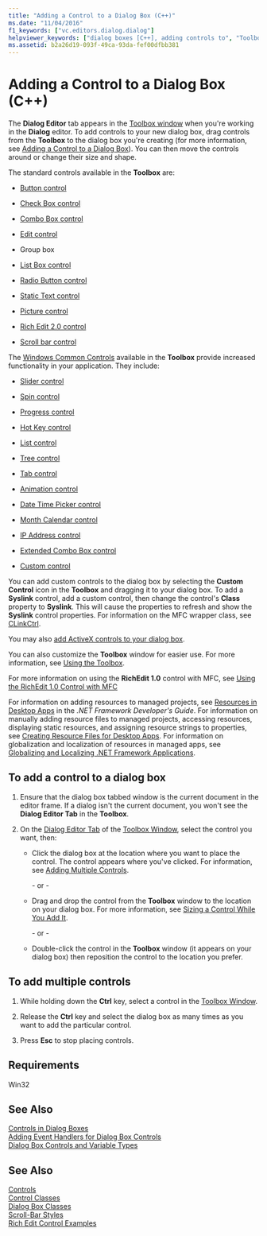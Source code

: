```yaml
---
title: "Adding a Control to a Dialog Box (C++)"
ms.date: "11/04/2016"
f1_keywords: ["vc.editors.dialog.dialog"]
helpviewer_keywords: ["dialog boxes [C++], adding controls to", "Toolbox [C++], Dialog Editor tab", "controls [C++], types", "syslink controls in dialog boxes", "custom controls [C++], dialog boxes", "controls [C++], standard", "Dialog Editor [C++], creating controls", "controls [C++], adding to dialog boxes", "controls [C++], adding multiple"]
ms.assetid: b2a26d19-093f-49ca-93da-fef00dfbb381
---
```

# Adding a Control to a Dialog Box (C++)

The **Dialog Editor** tab appears in the [Toolbox window](/visualstudio/ide/reference/toolbox) when you're working in the **Dialog** editor. To add controls to your new dialog box, drag controls from the **Toolbox** to the dialog box you're creating (for more information, see [Adding a Control to a Dialog Box](adding-a-control-to-a-dialog-box.md)). You can then move the controls around or change their size and shape.

The standard controls available in the **Toolbox** are:

- [Button control](../mfc/reference/cbutton-class.md)

- [Check Box control](../mfc/reference/styles-used-by-mfc.md#button-styles)

- [Combo Box control](../mfc/reference/ccombobox-class.md)

- [Edit control](../mfc/reference/cedit-class.md)

- Group box

- [List Box control](../mfc/reference/clistbox-class.md)

- [Radio Button control](../mfc/reference/styles-used-by-mfc.md#button-styles)

- [Static Text control](../mfc/reference/cstatic-class.md)

- [Picture control](../mfc/reference/cpictureholder-class.md)

- [Rich Edit 2.0 control](../mfc/using-cricheditctrl.md)

- [Scroll bar control](../mfc/reference/cscrollbar-class.md)

The [Windows Common Controls](../mfc/controls-mfc.md) available in the **Toolbox** provide increased functionality in your application. They include:

- [Slider control](../mfc/slider-control-styles.md)

- [Spin control](../mfc/using-cspinbuttonctrl.md)

- [Progress control](../mfc/styles-for-the-progress-control.md)

- [Hot Key control](../mfc/using-a-hot-key-control.md)

- [List control](../mfc/list-control-and-list-view.md)

- [Tree control](../mfc/tree-control-styles.md)

- [Tab control](../mfc/tab-controls-and-property-sheets.md)

- [Animation control](../mfc/using-an-animation-control.md)

- [Date Time Picker control](../mfc/creating-the-date-and-time-picker-control.md)

- [Month Calendar control](../mfc/month-calendar-control-examples.md)

- [IP Address control](../mfc/reference/cipaddressctrl-class.md)

- [Extended Combo Box control](../mfc/creating-an-extended-combo-box-control.md)

- [Custom control](custom-controls-in-the-dialog-editor.md)

You can add custom controls to the dialog box by selecting the **Custom Control** icon in the **Toolbox** and dragging it to your dialog box. To add a **Syslink** control, add a custom control, then change the control's **Class** property to **Syslink**. This will cause the properties to refresh and show the **Syslink** control properties. For information on the MFC wrapper class, see [CLinkCtrl](../mfc/reference/clinkctrl-class.md).

You may also [add ActiveX controls to your dialog box](../windows/viewing-and-adding-activex-controls-to-a-dialog-box.md).

You can also customize the **Toolbox** window for easier use. For more information, see [Using the Toolbox](/visualstudio/ide/using-the-toolbox).

For more information on using the **RichEdit 1.0** control with MFC, see [Using the RichEdit 1.0 Control with MFC](../windows/using-the-richedit-1-0-control-with-mfc.md)

For information on adding resources to managed projects, see [Resources in Desktop Apps](/dotnet/framework/resources/index) in the *.NET Framework Developer's Guide*. For information on manually adding resource files to managed projects, accessing resources, displaying static resources, and assigning resource strings to properties, see [Creating Resource Files for Desktop Apps](/dotnet/framework/resources/creating-resource-files-for-desktop-apps). For information on globalization and localization of resources in managed apps, see [Globalizing and Localizing .NET Framework Applications](/dotnet/standard/globalization-localization/index).

## To add a control to a dialog box

1. Ensure that the dialog box tabbed window is the current document in the editor frame. If a dialog isn't the current document, you won't see the **Dialog Editor Tab** in the **Toolbox**.

1. On the [Dialog Editor Tab](../windows/dialog-editor-tab-toolbox.md) of the [Toolbox Window](/visualstudio/ide/reference/toolbox), select the control you want, then:

   - Click the dialog box at the location where you want to place the control. The control appears where you've clicked. For information, see [Adding Multiple Controls](../windows/adding-multiple-controls.md).

       \- or -

   - Drag and drop the control from the **Toolbox** window to the location on your dialog box. For more information, see [Sizing a Control While You Add It](../windows/sizing-a-control-while-you-add-it.md).

       \- or -

   - Double-click the control in the **Toolbox** window (it appears on your dialog box) then reposition the control to the location you prefer.

## To add multiple controls

1. While holding down the **Ctrl** key, select a control in the [Toolbox Window](/visualstudio/ide/reference/toolbox).

1. Release the **Ctrl** key and select the dialog box as many times as you want to add the particular control.

1. Press **Esc** to stop placing controls.

## Requirements

Win32

## See Also

[Controls in Dialog Boxes](../windows/controls-in-dialog-boxes.md)<br/>
[Adding Event Handlers for Dialog Box Controls](../windows/adding-event-handlers-for-dialog-box-controls.md)<br/>
[Dialog Box Controls and Variable Types](../ide/dialog-box-controls-and-variable-types.md)

## See Also

[Controls](../mfc/controls-mfc.md)<br/>
[Control Classes](../mfc/control-classes.md)<br/>
[Dialog Box Classes](../mfc/dialog-box-classes.md)<br/>
[Scroll-Bar Styles](../mfc/reference/styles-used-by-mfc.md#scroll-bar-styles)<br/>
[Rich Edit Control Examples](../mfc/rich-edit-control-examples.md)<br/>
